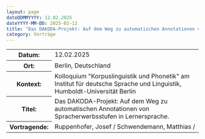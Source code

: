 ```yaml
---
layout: page
dateDDMMYYYY: 12.02.2025
dateYYYY-MM-DD: 2025-02-12
title: "Das DAKODA-Projekt: Auf dem Weg zu automatischen Annotationen von Spracherwerbsstufen in Lernersprache."
category: Vorträge
---
```


<table>
    <tr>
      <th>Datum: </th>
      <td>12.02.2025</td>
    </tr>
    <tr>
      <th>Ort: </th>
      <td>Berlin, Deutschland</td>
    </tr>
    <tr>
      <th>Kontext: </th>
      <td>Kolloquium "Korpuslinguistik und Phonetik" am Institut für deutsche Sprache und Linguistik, Humboldt-Universität Berlin</td>
    </tr>
    <tr>
      <th>Titel: </th>
      <td>Das DAKODA-Projekt: Auf dem Weg zu automatischen Annotationen von Spracherwerbsstufen in Lernersprache.</td>
    </tr>
    <tr>
      <th>Vortragende: </th>
      <td>Ruppenhofer, Josef / Schwendemann, Matthias / </td>
    </tr>
</table>
